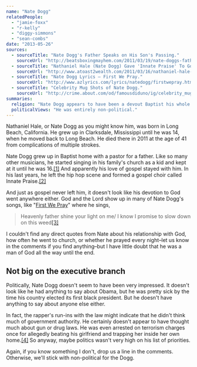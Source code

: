 ```yaml
---
name: "Nate Dogg"
relatedPeople:
  - "jamie-foxx"
  - "r-kelly"
  - "diggy-simmons"
  - "sean-combs"
date: "2013-05-26"
sources:
  - sourceTitle: "Nate Dogg's Father Speaks on His Son's Passing."
    sourceUrl: "http://beatsboxingmayhem.com/2011/03/19/nate-doggs-father-speaks-on-his-sons-passing-video/"
  - sourceTitle: "Nathaniel Hale (Nate Dogg) Gave 'Innate Praise' To God with His Choir."
    sourceUrl: "http://www.atoast2wealth.com/2011/03/16/nathaniel-hale-nate-dogg-gave-innate-praise-to-god-with-his-choir/"
  - sourceTitle: "Nate Dogg Lyrics – First We Pray."
    sourceUrl: "http://www.azlyrics.com/lyrics/natedogg/firstwepray.html"
  - sourceTitle: "Celebrity Mug Shots of Nate Dogg."
    sourceUrl: "http://crime.about.com/od/famousdiduno/ig/celebrity_mugshots/doggnate.htm"
summaries:
  religion: "Nate Dogg appears to have been a devout Baptist his whole life, with a strong love of gospel music."
  politicalViews: "He was entirely non-political."
---
```


Nathaniel Hale, or Nate Dogg as you might know him, was born in Long Beach, California. He grew up in Clarksdale, Mississippi until he was 14, when he moved back to Long Beach. He died there in 2011 at the age of 41 from complications of multiple strokes.

Nate Dogg grew up in Baptist home with a pastor for a father. Like so many other musicians, he started singing in his family's church as a kid and kept at it until he was 16.<a class="source-citation" href="#http%3A%2F%2Fbeatsboxingmayhem.com%2F2011%2F03%2F19%2Fnate-doggs-father-speaks-on-his-sons-passing-video%2F" title="Nate Dogg&apos;s Father Speaks on His Son&apos;s Passing.">[1]</a> And apparently his love of gospel stayed with him. In his last years, he left the hip hop scene and formed a gospel choir called Innate Praise.<a class="source-citation" href="#http%3A%2F%2Fwww.atoast2wealth.com%2F2011%2F03%2F16%2Fnathaniel-hale-nate-dogg-gave-innate-praise-to-god-with-his-choir%2F" title="Nathaniel Hale (Nate Dogg) Gave &apos;Innate Praise&apos; To God with His Choir.">[2]</a>

And just as gospel never left him, it doesn't look like his devotion to God went anywhere either. God and the Lord show up in many of Nate Dogg's songs, like "[First We Pray](http://www.youtube.com/watch?v=anoVDM0VDyQ)" where he sings,

>Heavenly father shine your light on me/ I know I promise to slow down on this weed<a class="source-citation" href="#http%3A%2F%2Fwww.azlyrics.com%2Flyrics%2Fnatedogg%2Ffirstwepray.html" title="Nate Dogg Lyrics – First We Pray.">[3]</a>

I couldn't find any direct quotes from Nate about his relationship with God, how often he went to church, or whether he prayed every night–let us know in the comments if you find anything–but I have little doubt that he was a man of God all the way until the end.


## Not big on the executive branch

Politically, Nate Dogg doesn't seem to have been very impressed. It doesn't look like he had anything to say about Obama, but he was pretty sick by the time his country elected its first black president. But he doesn't have anything to say about anyone else either.

In fact, the rapper's run-ins with the law might indicate that he didn't think much of government authority. He certainly doesn't appear to have thought much about gun or drug laws. He was even arrested on terrorism charges once for allegedly beating his girlfriend and trapping her inside her own home.<a class="source-citation" href="#http%3A%2F%2Fcrime.about.com%2Fod%2Ffamousdiduno%2Fig%2Fcelebrity_mugshots%2Fdoggnate.htm" title="Celebrity Mug Shots of Nate Dogg.">[4]</a> So anyway, maybe politics wasn't very high on his list of priorities.

Again, if you know something I don't, drop us a line in the comments. Otherwise, we'll stick with non-political for the Dogg.